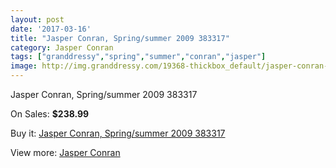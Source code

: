 ```yaml
---
layout: post
date: '2017-03-16'
title: "Jasper Conran, Spring/summer 2009 383317"
category: Jasper Conran
tags: ["granddressy","spring","summer","conran","jasper"]
image: http://img.granddressy.com/19368-thickbox_default/jasper-conran-spring-summer-2009-383317.jpg
---
```

Jasper Conran, Spring/summer 2009 383317

On Sales: **$238.99**
<a href="https://www.granddressy.com/en/jasper-conran/18351-jasper-conran-spring-summer-2009-383317.html"><amp-img layout="responsive" width="600" height="600" src="//img.granddressy.com/19368-thickbox_default/jasper-conran-spring-summer-2009-383317.jpg" alt="Jasper Conran, Spring/summer 2009 383317 0" /></a>

Buy it: [Jasper Conran, Spring/summer 2009 383317](https://www.granddressy.com/en/jasper-conran/18351-jasper-conran-spring-summer-2009-383317.html "Jasper Conran, Spring/summer 2009 383317")

View more: [Jasper Conran](https://www.granddressy.com/en/376-jasper-conran "Jasper Conran")